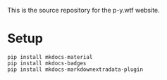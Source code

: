 This is the source repository for the p-y.wtf website.

# Setup

```
pip install mkdocs-material
pip install mkdocs-badges
pip install mkdocs-markdownextradata-plugin
```
